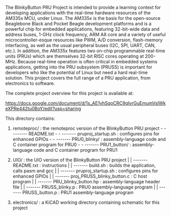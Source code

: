 The BlinkyButton PRU Project is intended to provide a learning context for developing applications with the real-time hardware resources of the AM335x MCU, under Linux. The AM335x is the basis for the open-source Beaglebone Black and Pocket Beagle development platforms and is a powerful chip for embedded applications, featuring 32-bit-wide data and address buses, 1-GHz clock frequency, ARM A8 core and a variety of useful microcontroller-esque resources like PWM, A/D conversion, flash-memory interfacing, as well as the usual peripheral buses (I2C, SPI, UART, CAN, etc.). In addition, the AM335x features two on-chip programmable real-time units (PRUs) which are themselves 32-bit RISC cores operating at 200-MHz. Because real-time operation is often critical in embedded systems applications, getting into the PRU subsystem (PRUSS) is important for developers who like the potential of Linux but need a hard real-time solution. This project covers the full range of a PRU application, from electronics to software.

The complete project overview for this project is available at:

https://docs.google.com/document/d/1s_AE1yhSqoCRC9qIvrGuEmumVsIWkeXPRe442tu0BoY/edit?usp=sharing

This directory contains:


  1) remoteproc/ : the remoteproc version of the BlinkyButton PRU project
  	-
  	-
    	------- README.txt
  	-
 	-
 	------- pruproj_startup.sh : configures pins for enhanced GPIOs
 	-
 	-
  	------- PRU0_blinky/ : assembly-language code and C container program for PRU0
  	-
  	-
  	------- PRU1_button/ : assembly-language code and C container program for PRU1


	
2) UIO/ : the UIO version of the BlinkyButton PRU project
	|
	|
	------- README.txt : instructions
	|
	|
	------- build.sh : builds the application, calls pasm and gcc
	|
	|
	------- pruproj_startup.sh : configures pins for enhanced GPIOs
	|
	|
	------- proj_PRUSS_blinky_button.c : C host program
	|
	|
	------- PRU_blinky_button.hp : assembly-language header file
	|
	|
	------- PRUSS_blinky.p : PRU0 assembly-language program
	|
	|
	------- PRUSS_button.p : PRU1 assembly-language program




3) electronics/	: a KiCAD working directory containing schematic for this project


